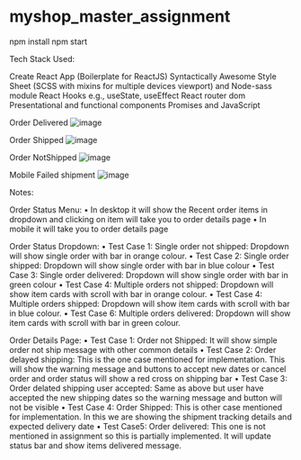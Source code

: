 # myshop_master_assignment
npm install 
npm start

Tech Stack Used:

Create React App (Boilerplate for ReactJS)
Syntactically Awesome Style Sheet (SCSS with mixins for multiple devices viewport) and Node-sass module
React Hooks e.g., useState, useEffect
React router dom
Presentational and functional components
Promises and JavaScript

Order Delivered
![image](https://user-images.githubusercontent.com/78673068/107421532-b1e8b000-6adf-11eb-8353-e9edefcabf8a.png)

Order Shipped
![image](https://user-images.githubusercontent.com/78673068/107421885-228fcc80-6ae0-11eb-898c-f7726cb75279.png)

Order NotShipped
![image](https://user-images.githubusercontent.com/78673068/107422390-916d2580-6ae0-11eb-9a62-4d7ef3a207e1.png)

Mobile Failed shipment
![image](https://user-images.githubusercontent.com/78673068/107418897-cf684a80-6adc-11eb-8d93-05ea0d725e07.png)

Notes:

Order Status Menu: 
•	In desktop it will show the Recent order items in dropdown and clicking on item will take you to order details page
•	In mobile it will take you to order details page

Order Status Dropdown:
•	Test Case 1: Single order not shipped: Dropdown will show single order with bar in orange colour.
•	Test Case 2: Single order shipped: Dropdown will show single order with bar in blue colour 
•	Test Case 3: Single order delivered: Dropdown will show single order with bar in green colour 
•	Test Case 4: Multiple orders not shipped: Dropdown will show item cards with scroll with bar in orange colour.
•	Test Case 4: Multiple orders shipped: Dropdown will show item cards with scroll with bar in blue colour.
•	Test Case 6: Multiple orders delivered: Dropdown will show item cards with scroll with bar in green colour.

Order Details Page:
•	Test Case 1: Order not Shipped: It will show simple order not ship message with other common details
•	Test Case 2: Order delayed shipping: This is the one case mentioned for implementation. This will show the warning message and buttons to accept new dates or cancel order and order status will show a red cross on shipping bar
•	Test Case 3: Order delated shipping user accepted: Same as above but user have accepted the new shipping dates so the warning message and button will not be visible
•	Test Case 4: Order Shipped: This is other case mentioned for implementation. In this we are showing the shipment tracking details and expected delivery date
•	Test Case5: Order delivered: This one is not mentioned in assignment so this is partially implemented. It will update status bar and show items delivered message.

